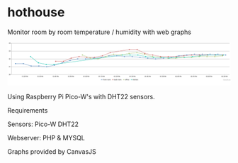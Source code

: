 # hothouse
Monitor room by room temperature / humidity with web graphs

![](/webgraph.png)

Using Raspberry Pi Pico-W's with DHT22 sensors.

Requirements

Sensors: Pico-W DHT22

Webserver: PHP & MYSQL

Graphs provided by CanvasJS
